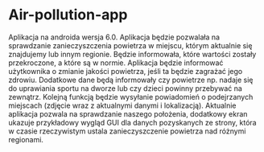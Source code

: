 # Air-pollution-app
Aplikacja na androida wersja 6.0. Aplikacja będzie pozwalała na sprawdzanie zanieczyszczenia powietrza w miejscu, którym aktualnie się znajdujemy lub innym regionie. Będzie informowała, które wartości zostały przekroczone, a które są w normie. Aplikacja będzie informować użytkownika o zmianie jakości powietrza, jeśli ta będzie zagrażać jego zdrowiu. Dodatkowe dane będą informowały czy powietrze np. nadaje się do uprawiania sportu na dworze lub czy dzieci powinny przebywać na zewnątrz. Kolejną funkcją będzie wysyłanie powiadomień o podejrzanych miejscach (zdjęcie wraz z aktualnymi danymi i lokalizacją). Aktualnie aplikacja pozwala na sprawdzanie naszego położenia, dodatkowy ekran ukazuje przykładowy wygląd GUI dla danych pozyskanych ze strony, która w czasie rzeczywistym ustala zanieczyszczenie powietrza nad różnymi regionami.
